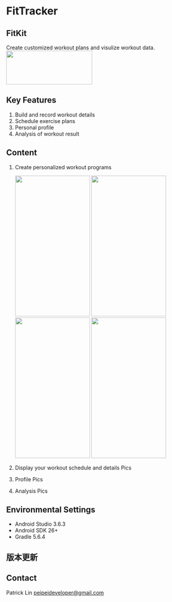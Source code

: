 # FitTracker
## FitKit
Create customized workout plans and visulize workout data.
<a href="https://play.google.com/store/apps/details?id=com.patrick.fittracker"><img src="https://camo.githubusercontent.com/9b43e9e7bdf73be90eaee8bf94cf61440638567e/68747470733a2f2f692e696d6775722e636f6d2f49353862574c642e706e67" width="230" height="90"></a>

## Key Features
1. Build and record workout details
2. Schedule exercise plans 
3. Personal profile
4. Analysis of workout result

## Content
1. Create personalized workout programs

   <img src="https://i.imgur.com/gpghyJQ.png" width="200" height="375"> <img src="https://i.imgur.com/gpghyJQ.png" width="200" height="375"> <img src="https://i.imgur.com/gpghyJQ.png" width="200" height="375"> <img src="https://i.imgur.com/gpghyJQ.png" width="200" height="375">

2. Display your workout schedule and details
    Pics
3. Profile
    Pics
4. Analysis
    Pics

## Environmental Settings
* Android Studio 3.6.3
* Android SDK 26+
* Gradle 5.6.4

## 版本更新

## Contact
Patrick Lin peipeideveloper@gmail.com
